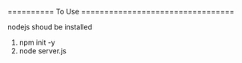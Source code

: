 ========== To Use =================================

nodejs shoud be installed
1. npm init -y
2. node server.js